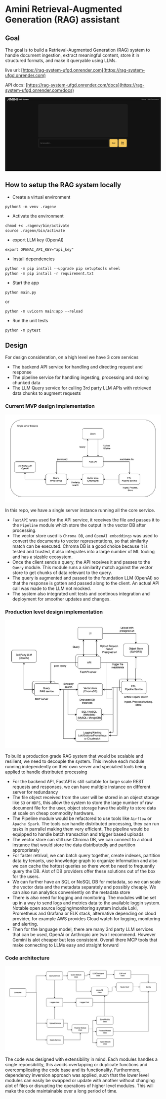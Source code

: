 # Amini Retrieval-Augmented Generation (RAG) assistant
## Goal
The goal is to build a Retrieval-Augmented Generation (RAG) system to handle document ingestion, extract meaningful content, store it in structured formats, and make it queryable using LLMs.

live url: [https://rag-system-ufgd.onrender.com](https://rag-system-ufgd.onrender.com)

API docs: [https://rag-system-ufgd.onrender.com/docs](https://rag-system-ufgd.onrender.com/docs)

![](./images/interface.png)

## How to setup the RAG system locally
- Create a virtual environment
``` 
python3 -m venv .ragenv
```

- Activate the environment
``` 
chmod +x .ragenv/bin/activate
source .ragenv/bin/activate
```

 - export LLM key (OpenAI)
```
export OPENAI_API_KEY="api_key"
```

- Install dependencies
```
python -m pip install --upgrade pip setuptools wheel
python -m pip install -r requirement.txt
```

- Start the app
```
python main.py
```
or
```
python -m uvicorn main:app --reload
```

- Run the unit tests
```
python -m pytest
```

## Design
For design consideration, on a high level we have 3 core services
- The backend API service for handling and directing request and response
- The pipeline service for handling ingesting, processing and storing chunked data
- The LLM Query service for calling 3rd party LLM APIs with retrieved data chunks to augment requests

### Current MVP design implementation

![](./images/currimpl.jpg)

In this repo, we have a single server instance running all the core service. 
- `FastAPI` was used for the API service, it receives the file and passes it to the `Pipeline` module which store the output in the vector DB after processing.
- The vector store used is `Chroma DB`, and `OpenAI embeddings` was used to convert the documents to vector representations, so that similarity match can be executed. Chroma DB is a good choice because it is tested and trusted, it also integrates into a large number of ML tooling and has a sizable ecosystem.
- Once the client sends a query, the API receives it and passes to the `Query` module. This module runs a similarity match against the vector store to get chunks of data relevant to the query.
- The query is augmented and passed to the foundation LLM (OpenAI) so that the response is gotten and passed along to the client. An actual API call was made to the LLM not mocked.
- The system also integrated unit tests and continous integration and deployment for smoother updates and changes.

### Production level design implementation 

![](./images/prodimpl.jpg)

To build a production grade RAG system that would be scalable and resilient, we need to decouple the system. This involve each module running independently on their own server and specialied tools being applied to handle distributed processing
- For the backend API, FastAPI is still suitable for large scale REST requests and responses, we can have multiple instance on different server for redundancy
- The file object received from the user will be stored in an object storage like `S3` or `HDFS`, this allow the system to store the large number of raw document file for the user, object storage have the ability to store data at scale on cheap commodity hardware.
- The Pipeline module would be refactored to use tools like `Airflow` or `Apache Spark`. The tools can handle distributed processing, they can run tasks in parrallel making them very efficient. The pipeline would be equipped to handle batch transaction and trigger based uploads
- The vector store can still use Chroma DB, we can connect to a cloud instance that would store the data distributedly and partition appropriately
- For faster retrival, we can batch query together, create indexes, partition data by tenants, use knowledge graph to organize information and also we can cache the hottest queries so there wont be need to frequently query the DB. Alot of DB providers offer these solutions out of the box for the users.
- We can further have an SQL or NoSQL DB for metadata, so we can scale the vector data and the metadata separately and possibly cheaply. We can also run analytics conveniently on the metadata store
- There is also need for logging and monitoring. The modules will be set up in a way to send logs and metrics data to the available loggin system. Notable open source logging/monitoring system include Loki, Prometheus and Grafana or ELK stack, alternative depending on cloud provider, for example AWS provides Cloud watch for logging, monitoring and alerting.
- Then for the language model, there are many 3rd party LLM services that can be used, OpenAi or Anthropic are two I recommend. However Gemini is alot cheaper but less consistent. Overall there MCP tools that make connecting to LLMs easy and straight forward

### Code architecture

![](./images/code-arch.jpg)

The code was designed with extensibility in mind. Each modules handles a single reponsibility, this avoids overlapping or duplicate functions and overcomplicating the code base and its functionality. Furthermore, dependency inversion approach was applied, such that the lower level modules can easily be swapped or update with another without changing alot of files or disrupting the operations of higher level modules. This will make the code maintainable over a long period of time.



